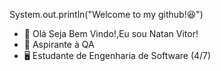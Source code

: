 
System.out.println("Welcome to my github!😆")

- 👋 Olá Seja Bem Vindo!,Eu sou Natan Vitor!
- 🐞 Aspirante à QA
- 🖥️  Estudante de Engenharia de Software (4/7)



<!---
onatanviitor/onatanviitor is a ✨ special ✨ repository because its `README.md` (this file) appears on your GitHub profile.
You can click the Preview link to take a look at your changes.
--->
